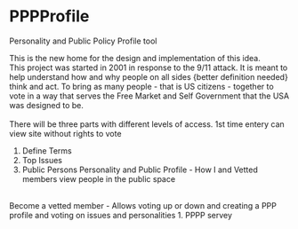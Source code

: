 # PPPProfile
Personality and Public Policy Profile tool <br>

This is the new home for the design and implementation of this idea. <br>
This project was started in 2001 in response to the 9/11 attack. It is meant to help understand how and why people on all sides {better definition needed} think and act. To bring as many people - that is US citizens - together to vote in a way that serves the Free Market and Self Government that the USA was designed to be. <br>
<br>
There will be three parts with different levels of access. 1st time entery can view site without rights to vote <br>
1. Define Terms
1. Top Issues
1. Public Persons Personality and Public Profile - How I and Vetted members view people in the public space
<br>
Become a vetted member - Allows voting up or down and creating a PPP profile and voting on issues and personalities
1. PPPP servey

